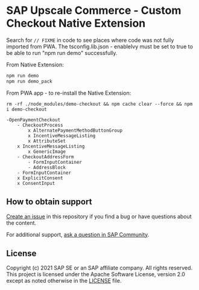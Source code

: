 # SAP Upscale Commerce - Custom Checkout Native Extension

Search for `// FIXME` in code to see places where code was not fully imported from PWA.
The tsconfig.lib.json - enableIvy must be set to true to be able to run "npm run demo" successfully.

From Native Extension:
```sh
npm run demo
npm run demo_pack
```

From PWA app - to re-install the Native Extension:
```
rm -rf ./node_modules/demo-checkout && npm cache clear --force && npm i demo-checkout
```

```
-OpenPaymentCheckout
	- CheckoutProcess
		x AlternatePaymentMethodButtonGroup
		x IncentiveMessageListing
		x AttributeSet
	x IncentiveMessageListing
		x GenericImage
	- CheckoutAddressForm
		- FormInputContainer
		- AddressBlock
	- FormInputContainer
	x ExplicitConsent
	x ConsentInput
```

## How to obtain support

[Create an issue](https://github.com/SAP-samples/<repository-name>/issues) in this repository if you find a bug or have questions about the content.
 
For additional support, [ask a question in SAP Community](https://answers.sap.com/questions/ask.html).

## License
Copyright (c) 2021 SAP SE or an SAP affiliate company. All rights reserved. This project is licensed under the Apache Software License, version 2.0 except as noted otherwise in the [LICENSE](LICENSES/Apache-2.0.txt) file.
